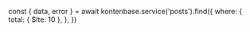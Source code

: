 const { data, error } = await kontenbase.service('posts').find({
  where: {
    total: { $lte: 10 },
  },
})
